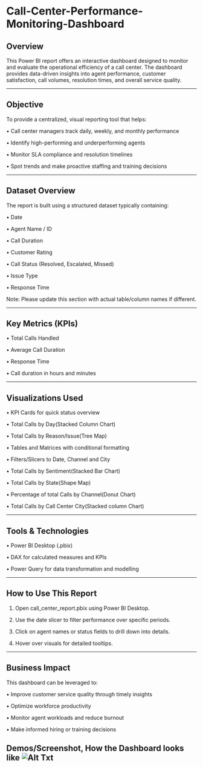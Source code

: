 # Call-Center-Performance-Monitoring-Dashboard
## Overview
This Power BI report offers an interactive dashboard designed to monitor and evaluate the operational efficiency of a call center. The dashboard provides data-driven insights into agent performance, customer satisfaction, call volumes, resolution times, and overall service quality.
________________________________________
## Objective
To provide a centralized, visual reporting tool that helps:

•	Call center managers track daily, weekly, and monthly performance

•	Identify high-performing and underperforming agents

•	Monitor SLA compliance and resolution timelines

•	Spot trends and make proactive staffing and training decisions

________________________________________
## Dataset Overview
The report is built using a structured dataset typically containing:

•	Date

•	Agent Name / ID

•	Call Duration

•	Customer Rating

•	Call Status (Resolved, Escalated, Missed)

•	Issue Type

•	Response Time

Note: Please update this section with actual table/column names if different.
________________________________________
## Key Metrics (KPIs)

•	Total Calls Handled

•	Average Call Duration

•	Response Time

•	Call duration in hours and minutes

________________________________________
## Visualizations Used

•	KPI Cards for quick status overview

•	Total Calls by Day(Stacked Column Chart)

•	Total Calls by Reason/Issue(Tree Map)

•	Tables and Matrices with conditional formatting

•	Filters/Slicers to Date, Channel and City

•	Total Calls by Sentiment(Stacked Bar Chart)

•	Total Calls by State(Shape Map)

•	Percentage of total Calls by Channel(Donut Chart)

•	Total Calls by Call Center City(Stacked column Chart)

________________________________________
## Tools & Technologies

•	Power BI Desktop (.pbix)

•	DAX for calculated measures and KPIs

•	Power Query for data transformation and modelling

________________________________________
## How to Use This Report

1.	Open call_center_report.pbix using Power BI Desktop.

2.	Use the date slicer to filter performance over specific periods.
	
3.	Click on agent names or status fields to drill down into details.
  
4.	Hover over visuals for detailed tooltips.
	
________________________________________
## Business Impact

This dashboard can be leveraged to:

•	Improve customer service quality through timely insights

•	Optimize workforce productivity

•	Monitor agent workloads and reduce burnout

•	Make informed hiring or training decisions

## Demos/Screenshot, How the Dashboard looks like ![Alt Txt]()

